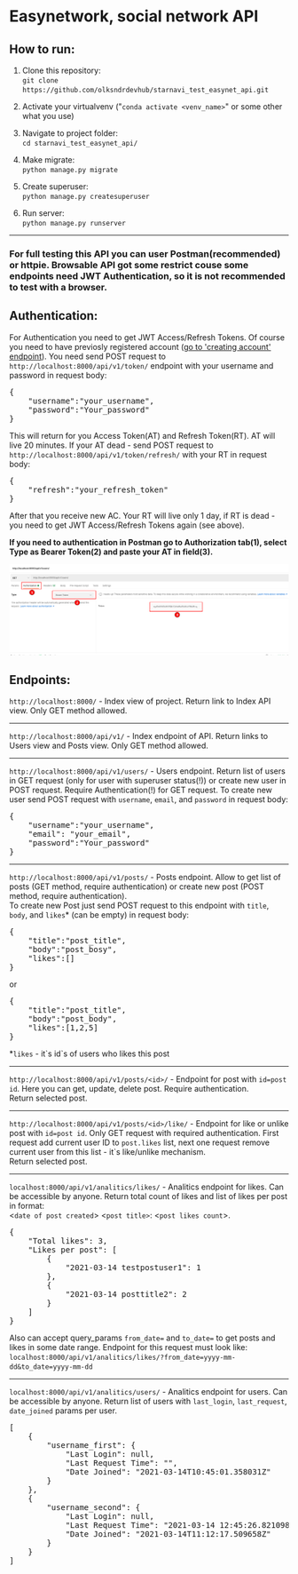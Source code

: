 # Easynetwork, social network API


## How to run:  
1. Clone this repository:  
`git clone https://github.com/olksndrdevhub/starnavi_test_easynet_api.git`  


2. Activate your virtualvenv ("`conda activate <venv_name>`" or some other what you use)  

3. Navigate to project folder:  
`cd starnavi_test_easynet_api/`

4. Make migrate:  
`python manage.py migrate`  

5. Create superuser:  
`python manage.py createsuperuser`

6. Run server:  
`python manage.py runserver`

<hr>

### For full testing this API you can user Postman(recommended) or httpie. Browsable API got some restrict couse some endpoints need JWT Authentication, so it is not recommended to test with a browser.

## Authentication:  

For Authentication you need to get JWT Access/Refresh Tokens. Of course you need to have previosly registered account ([go to 'creating account' endpoint](#creating_account)). You need send POST request to `http://localhost:8000/api/v1/token/` endpoint with your username and password in request body:  
<pre>
{
    "username":"your_username",
    "password":"Your_password"
}
</pre>  
This will return for you Access Token(AT) and Refresh Token(RT). AT will live 20 minutes. If your AT dead - send POST request to `http://localhost:8000/api/v1/token/refresh/` with your RT in request body:  
<pre>
{
    "refresh":"your_refresh_token"
}
</pre>  
After that you receive new AC. Your RT will live only 1 day, if RT is dead - you need to get JWT Access/Refresh Tokens again (see above).

<b>If you need to authentication in Postman go to Authorization tab(1), select Type as Bearer Token(2) and paste your AT in field(3).</b>  

![postman manual](readme_res/auth_pic.png)

## Endpoints:  

`http://localhost:8000/` - Index view of project. Return link to Index API view. Only GET method allowed.  
<hr>

`http://localhost:8000/api/v1/` - Index endpoint of API. Return links to Users view and Posts view. Only GET method allowed.  
<hr>

`http://localhost:8000/api/v1/users/` - Users endpoint. <a name='creating_account'></a> Return list of users in GET request (only for user with superuser status(!)) or create new user in POST request. Require Authentication(!) for GET request. To create new user send POST request with `username`, `email`, and `password` in request body:
<pre>
{
    "username":"your_username",
    "email": "your_email",
    "password":"Your_password"
}
</pre>
<hr>

`http://localhost:8000/api/v1/posts/` - Posts endpoint. Allow to get list of posts (GET method, require authentication) or create new post (POST method, require authentication).  
To create new Post just send POST request to this endpoint with `title`, `body`, and `likes`* (can be empty) in request body:
<pre>
{
    "title":"post_title",
    "body":"post_bosy",
    "likes":[]
}
</pre>
or
<pre>
{
    "title":"post_title",
    "body":"post_body",
    "likes":[1,2,5]
}
</pre>
*`likes` - it\`s id`s of users who likes this post
<hr>

`http://localhost:8000/api/v1/posts/<id>/` - Endpoint for post with `id=post id`. Here you can get, update, delete post. Require authentication.  
Return selected post.
<hr>

`http://localhost:8000/api/v1/posts/<id>/like/` - Endpoint for like or unlike post with `id=post id`. Only GET request with required authentication. First request add current user ID to `post.likes` list, next one request remove current user from this list - it`s like/unlike mechanism.  
Return selected post.
<hr>

`localhost:8000/api/v1/analitics/likes/` - Analitics endpoint for likes. Can be accessible by anyone. Return total count of likes and list of likes per post in format:  
<`date of post created`> <`post title>`: <`post likes count`>.
<pre>
{
    "Total likes": 3,
    "Likes per post": [
        {
            "2021-03-14 testpostuser1": 1
        },
        {
            "2021-03-14 posttitle2": 2
        }
    ]
}
</pre>

Also can accept query_params `from_date=` and `to_date=` to get posts and likes in some date range. Endpoint for this request must look like:  
`localhost:8000/api/v1/analitics/likes/?from_date=yyyy-mm-dd&to_date=yyyy-mm-dd`  
<hr>

`localhost:8000/api/v1/analitics/users/` - Analitics endpoint for users. Can be accessible by anyone. Return list of users with `last_login`, `last_request`, `date_joined` params per user. 
<pre>
[
    {
        "username_first": {
            "Last Login": null,
            "Last Request Time": "",
            "Date Joined": "2021-03-14T10:45:01.358031Z"
        }
    },
    {
        "username_second": {
            "Last Login": null,
            "Last Request Time": "2021-03-14 12:45:26.821098+00:00",
            "Date Joined": "2021-03-14T11:12:17.509658Z"
        }
    }
]
</pre>
